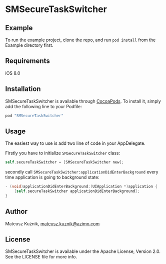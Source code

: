 # SMSecureTaskSwitcher

## Example

To run the example project, clone the repo, and run `pod install` from the Example directory first.

## Requirements

iOS 8.0

## Installation

SMSecureTaskSwitcher is available through [CocoaPods](http://cocoapods.org). To install
it, simply add the following line to your Podfile:

```ruby
pod "SMSecureTaskSwitcher"
```

## Usage

The easiest way to use is add two line of code in your AppDelegate.

Firstly you have to initialize `SMSecureTaskSwitcher` class:

```objective-c
self.secureTaskSwitcher = [SMSecureTaskSwitcher new];
```

secondly call `SMSecureTaskSwitcher:applicationDidEnterBackground` every time application is going to background state:

```objective-c
- (void)applicationDidEnterBackground:(UIApplication *)application {
    [self.secureTaskSwitcher applicationDidEnterBackground];
}
```

## Author

Mateusz Kuźnik, mateusz.kuznik@azimo.com

## License

SMSecureTaskSwitcher is available under the Apache License, Version 2.0. See the LICENSE file for more info.
